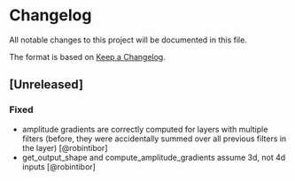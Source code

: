 # Changelog

All notable changes to this project will be documented in this file.

The format is based on [Keep a Changelog](https://keepachangelog.com/en/1.0.0/).


## [Unreleased]

### Fixed
- amplitude gradients are correctly computed for layers with multiple filters
  (before, they were accidentally summed over all previous filters in the layer) [@robintibor]
- get_output_shape and compute_amplitude_gradients assume 3d, not 4d inputs [@robintibor]